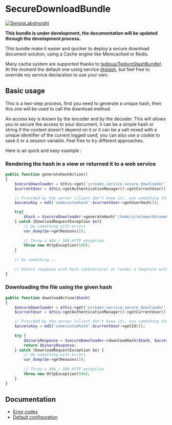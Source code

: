 # SecureDownloadBundle

[![SensioLabsInsight](https://insight.sensiolabs.com/projects/cfe0a24c-3efb-4bfe-a7f5-a3f00ab41bb3/big.png)](https://insight.sensiolabs.com/projects/cfe0a24c-3efb-4bfe-a7f5-a3f00ab41bb3)

**This bundle is under development, the documentation will be updated through the development process.**

This bundle make it easier and quicker to deploy a secure download document solution, using a Cache engine like Memcached or Redis.

Many cache system are supported thanks to [tedious/TedivmStashBundle!](https://github.com/tedious/TedivmStashBundle).
At the moment the default one using service [@stash]( TedivmStashBundle/Service/CacheService.php), but
feel free to override my service declaration to use your own.

## Basic usage

This is a two-step process, first you need to generate a unique hash, then this one will be used to call the download method.

An access key is known by the encoder and by the decoder. This will allows you to secure the access to your document, it can be a simple hash or string if the context
doesn't depend on it or it can be a salt mixed with a unique identifier of the current logged used, you can also use a cookie to save it or a session variable.
Feel free to try different approaches.

Here is an quick and easy example :

### Rendering the hash in a view or returned it to a web service
```php
public function generateHashAction()
{
    $secureDownloader = $this->get('screamz.service.secure_downloader');
    $currentUser = $this->getAuthenticationManager()->getCurrentUser();

    // Provided by the server (client don't know it), use something that identify the current logged user.
    $accessKey = md5('somecustomhash'.$currentUser->getUserHash());

    try{
        $hash = $secureDownloader->generateHash('/home/site/www/document.txt', $accessKey);
    } catch {DownloadRequestException $e){
        // Do something with errors
        var_dump($e->getReasons());
         
        // Throw a 400 / 500 HTTP exception
        throw new HttpException(500);
    }
    
    // Do something...
    
    // Return response with hash (webservice) or render a template with link to download controller...
}
```

### Downloading the file using the given hash
```php
public function downloadAction($hash)
{
    $secureDownloader = $this->get('screamz.service.secure_downloader');
    $currentUser = $this->getAuthenticationManager()->getCurrentUser();

    // Provided by the server (client don't know it), use something that identify the current logged user.
    $accessKey = md5('somecustomhash'.$currentUser->getId());
    
    try {
        $binaryResponse = $secureDownloader->downloadHash($hash, $accessKey);
        return $binaryResponse;
    } catch (DownloadRequestException $e) {
        // Do something with errors
        var_dump($e->getReasons());
        
        // Throw a 400 / 500 HTTP exception
        throw new HttpException(500);
    }
}
```

## Documentation

* [Error codes](/Resources/doc/error_codes.md)
* [Default configuration](/Resources/doc/config.md)

